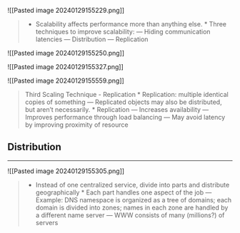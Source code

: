 ![[Pasted image 20240129155229.png]]
> * Scalability affects performance more than anything else. * Three techniques to improve scalability: — Hiding communication latencies — Distribution — Replication

![[Pasted image 20240129155250.png]]

![[Pasted image 20240129155327.png]]

![[Pasted image 20240129155559.png]]
> Third Scaling Technique - Replication * Replication: multiple identical copies of something — Replicated objects may also be distributed, but aren’t necessarily. * Replication — Increases availability — Improves performance through load balancing — May avoid latency by improving proximity of resource
## Distribution
---
![[Pasted image 20240129155305.png]]
> * Instead of one centralized service, divide into parts and distribute geographically * Each part handles one aspect of the job — Example: DNS namespace is organized as a tree of domains; each domain is divided into zones; names in each zone are handled by a different name server — WWW consists of many (millions?) of servers

